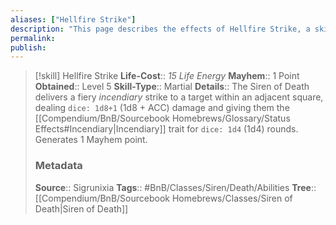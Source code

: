 ```yaml
---
aliases: ["Hellfire Strike"]
description: "This page describes the effects of Hellfire Strike, a skill for the homebrew skilltree Siren of Death for the Bunkers and Badasses TTRPG."
permalink: 
publish: 
---
```


> [!skill] Hellfire Strike
> **Life-Cost**:: *15 Life Energy*
> **Mayhem**:: 1 Point
> **Obtained**:: Level 5
> **Skill-Type**:: Martial
> **Details**:: The Siren of Death delivers a fiery *incendiary* strike to a target within an adjacent square, dealing `dice: 1d8+1` (1d8 + ACC) damage and giving them the [[Compendium/BnB/Sourcebook Homebrews/Glossary/Status Effects#Incendiary|Incendiary]] trait for `dice: 1d4` (1d4) rounds. Generates 1 Mayhem point.
> ### Metadata
> **Source**:: Sigrunixia
> **Tags**:: #BnB/Classes/Siren/Death/Abilities
> **Tree**:: [[Compendium/BnB/Sourcebook Homebrews/Classes/Siren of Death|Siren of Death]]

